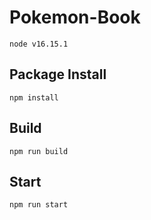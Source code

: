 # Pokemon-Book

```
node v16.15.1
```

## Package Install

```
npm install
```

## Build
```
npm run build
```

## Start
```
npm run start
```

